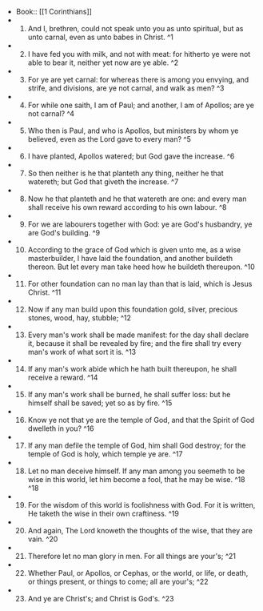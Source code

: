 - Book:: [[1 Corinthians]]
- 1. And I, brethren, could not speak unto you as unto spiritual, but as unto carnal, even as unto babes in Christ. ^1
- 2. I have fed you with milk, and not with meat: for hitherto ye were not able to bear it, neither yet now are ye able. ^2
- 3. For ye are yet carnal: for whereas there is among you envying, and strife, and divisions, are ye not carnal, and walk as men? ^3
- 4. For while one saith, I am of Paul; and another, I am of Apollos; are ye not carnal? ^4
- 5. Who then is Paul, and who is Apollos, but ministers by whom ye believed, even as the Lord gave to every man? ^5
- 6. I have planted, Apollos watered; but God gave the increase. ^6
- 7. So then neither is he that planteth any thing, neither he that watereth; but God that giveth the increase. ^7
- 8. Now he that planteth and he that watereth are one: and every man shall receive his own reward according to his own labour. ^8
- 9. For we are labourers together with God: ye are God's husbandry, ye are God's building. ^9
- 10. According to the grace of God which is given unto me, as a wise masterbuilder, I have laid the foundation, and another buildeth thereon. But let every man take heed how he buildeth thereupon. ^10
- 11. For other foundation can no man lay than that is laid, which is Jesus Christ. ^11
- 12. Now if any man build upon this foundation gold, silver, precious stones, wood, hay, stubble; ^12
- 13. Every man's work shall be made manifest: for the day shall declare it, because it shall be revealed by fire; and the fire shall try every man's work of what sort it is. ^13
- 14. If any man's work abide which he hath built thereupon, he shall receive a reward. ^14
- 15. If any man's work shall be burned, he shall suffer loss: but he himself shall be saved; yet so as by fire. ^15
- 16. Know ye not that ye are the temple of God, and that the Spirit of God dwelleth in you? ^16
- 17. If any man defile the temple of God, him shall God destroy; for the temple of God is holy, which temple ye are. ^17
- 18. Let no man deceive himself. If any man among you seemeth to be wise in this world, let him become a fool, that he may be wise. ^18 ^18
- 19. For the wisdom of this world is foolishness with God. For it is written, He taketh the wise in their own craftiness. ^19
- 20. And again, The Lord knoweth the thoughts of the wise, that they are vain. ^20
- 21. Therefore let no man glory in men. For all things are your's; ^21
- 22. Whether Paul, or Apollos, or Cephas, or the world, or life, or death, or things present, or things to come; all are your's; ^22
- 23. And ye are Christ's; and Christ is God's. ^23
